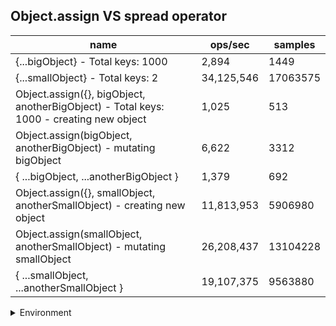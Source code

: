 ## Object.assign VS spread operator

|name|ops/sec|samples|
|-|-|-|
|{...bigObject} - Total keys: 1000|2,894|1449|
|{...smallObject} - Total keys: 2|34,125,546|17063575|
|Object.assign({}, bigObject, anotherBigObject) - Total keys: 1000 - creating new object|1,025|513|
|Object.assign(bigObject, anotherBigObject) - mutating bigObject|6,622|3312|
|{ ...bigObject, ...anotherBigObject }|1,379|692|
|Object.assign({}, smallObject, anotherSmallObject) - creating new object|11,813,953|5906980|
|Object.assign(smallObject, anotherSmallObject) - mutating smallObject|26,208,437|13104228|
|{ ...smallObject, ...anotherSmallObject }|19,107,375|9563880|


<details>
<summary>Environment</summary>

* __Machine:__ linux x64 | 4 vCPUs | 7.6GB Mem
* __Run:__ Thu Sep 04 2025 19:16:52 GMT+0000 (Coordinated Universal Time)
* __Node:__ `v23.11.1`
</details>

<!--
{"environment":{"platform":"linux","arch":"x64","cpus":4,"totalMemory":7.597843170166016},"benchmarks":[{"name":"{...bigObject} - Total keys: 1000","samples":1449,"opsSec":2894.6255439581223},{"name":"{...smallObject} - Total keys: 2","samples":17063575,"opsSec":34125546.167581216},{"name":"Object.assign({}, bigObject, anotherBigObject) - Total keys: 1000 - creating new object","samples":513,"opsSec":1025.7391565839591},{"name":"Object.assign(bigObject, anotherBigObject) - mutating bigObject","samples":3312,"opsSec":6622.939389240329},{"name":"{ ...bigObject, ...anotherBigObject }","samples":692,"opsSec":1379.3161870577985},{"name":"Object.assign({}, smallObject, anotherSmallObject) - creating new object","samples":5906980,"opsSec":11813953.998511368},{"name":"Object.assign(smallObject, anotherSmallObject) - mutating smallObject","samples":13104228,"opsSec":26208437.863761},{"name":"{ ...smallObject, ...anotherSmallObject }","samples":9563880,"opsSec":19107375.98379722}]}-->
